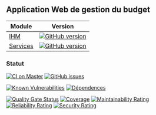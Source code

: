 
## Application Web de gestion du budget

| Module | Version |
|----------|----------|
| [IHM](https://github.com/vzwingma/gestion-budget-ihm) |  [![GitHub version](https://badge.fury.io/gh/vzwingma%2Fgestion-budget-ihm.svg)](https://badge.fury.io/gh/vzwingma%2Fgestion-budget-ihm) |
| [Services](https://github.com/vzwingma/gestion-budget-services) | [![GitHub version](https://badge.fury.io/gh/vzwingma%2Fgestion-budget-services.svg)](https://badge.fury.io/gh/vzwingma%2Fgestion-budget-services)

### Statut
[![CI on Master](https://github.com/vzwingma/gestion-budget-ihm/actions/workflows/build-on-master.yml/badge.svg)](https://github.com/vzwingma/gestion-budget-ihm/actions/workflows/build-on-master.yml)
[![GitHub issues](https://img.shields.io/github/issues-raw/vzwingma/gestion-budget-ihm.svg?style=flat-square)](https://github.com/vzwingma/gestion-budget-ihm/issues)

[![Known Vulnerabilities](https://snyk.io/test/github/vzwingma/gestion-budget-ihm/badge.svg?targetFile=package.json)](https://snyk.io/test/github/vzwingma/gestion-budget-ihm?targetFile=package.json)
[![Dépendences](https://img.shields.io/librariesio/github/vzwingma/gestion-budget-ihm.png)](https://libraries.io/github/vzwingma/gestion-budget-ihm)

[![Quality Gate Status](https://sonarcloud.io/api/project_badges/measure?project=vzwingma_gestion-budget-ihm&metric=alert_status)](https://sonarcloud.io/dashboard?id=vzwingma_gestion-budget-ihm)
[![Coverage](https://sonarcloud.io/api/project_badges/measure?project=vzwingma_gestion-budget-ihm&metric=coverage)](https://sonarcloud.io/dashboard?id=vzwingma_gestion-budget-ihm)
[![Maintainability Rating](https://sonarcloud.io/api/project_badges/measure?project=vzwingma_gestion-budget-ihm&metric=sqale_rating)](https://sonarcloud.io/dashboard?id=vzwingma_gestion-budget-ihm)
[![Reliability Rating](https://sonarcloud.io/api/project_badges/measure?project=vzwingma_gestion-budget-ihm&metric=reliability_rating)](https://sonarcloud.io/dashboard?id=vzwingma_gestion-budget-ihm)
[![Security Rating](https://sonarcloud.io/api/project_badges/measure?project=vzwingma_gestion-budget-ihm&metric=security_rating)](https://sonarcloud.io/dashboard?id=vzwingma_gestion-budget-ihm)